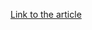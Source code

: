 [Link to the article](https://www.documentcloud.org/documents/24174869-rok-uk-joint-cyber-security-advisoryeng)
